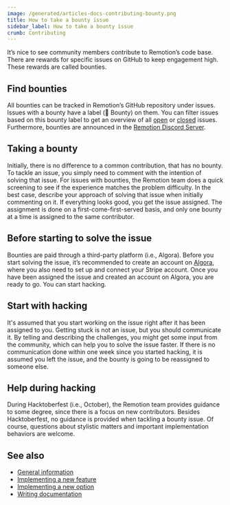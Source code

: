 ```yaml
---
image: /generated/articles-docs-contributing-bounty.png
title: How to take a bounty issue
sidebar_label: How to take a bounty issue
crumb: Contributing
---
```


It’s nice to see community members contribute to Remotion’s code base. There are rewards for specific issues on GitHub to keep engagement high. These rewards are called bounties.

## Find bounties

All bounties can be tracked in Remotion’s GitHub repository under issues. Issues with a bounty have a label (💎 Bounty) on them. You can filter issues based on this bounty label to get an overview of all <a href="https://github.com/remotion-dev/remotion/issues?q=is%3Aopen+label%3A%22%F0%9F%92%8E+Bounty%22+sort%3Aupdated-desc">open</a> or <a href="https://github.com/remotion-dev/remotion/issues?q=label%3A%22%F0%9F%92%8E+Bounty%22+sort%3Aupdated-desc+is%3Aclosed">closed</a> issues. Furthermore, bounties are announced in the <a href="https://remotion.dev/discord">Remotion Discord Server</a>.

## Taking a bounty

Initially, there is no difference to a common contribution, that has no bounty. To tackle an issue, you simply need to comment with the intention of solving that issue. For issues with bounties, the Remotion team does a quick screening to see if the experience matches the problem difficulty. In the best case, describe your approach of solving that issue when initially commenting on it. If everything looks good, you get the issue assigned. The assignment is done on a first-come-first-served basis, and only one bounty at a time is assigned to the same contributor.

## Before starting to solve the issue

Bounties are paid through a third-party platform (i.e., Algora). Before you start solving the issue, it’s recommended to create an account on <a href="https://algora.io/">Algora</a>, where you also need to set up and connect your Stripe account. Once you have been assigned the issue and created an account on Algora, you are ready to go. You can start hacking.

## Start with hacking

It's assumed that you start working on the issue right after it has been assigned to you. Getting stuck is not an issue, but you should communicate it. By telling and describing the challenges, you might get some input from the community, which can help you to solve the issue faster. If there is no communication done within one week since you started hacking, it is assumed you left the issue, and the bounty is going to be reassigned to someone else.

## Help during hacking

During Hacktoberfest (i.e., October), the Remotion team provides guidance to some degree, since there is a focus on new contributors. Besides Hacktoberfest, no guidance is provided when tackling a bounty issue. Of course, questions about stylistic matters and important implementation behaviors are welcome.

## See also

- [General information](/docs/contributing)
- [Implementing a new feature](/docs/contributing/feature)
- [Implementing a new option](/docs/contributing/option)
- [Writing documentation](/docs/contributing/docs)
